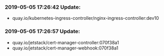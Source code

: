 ### 2019-05-05 17:26:42 Update:

- quay.io/kubernetes-ingress-controller/nginx-ingress-controller:dev10
### 2019-05-05 17:26:57 Update:

- quay.io/jetstack/cert-manager-controller:070f38a1
- quay.io/jetstack/cert-manager-webhook:070f38a1

